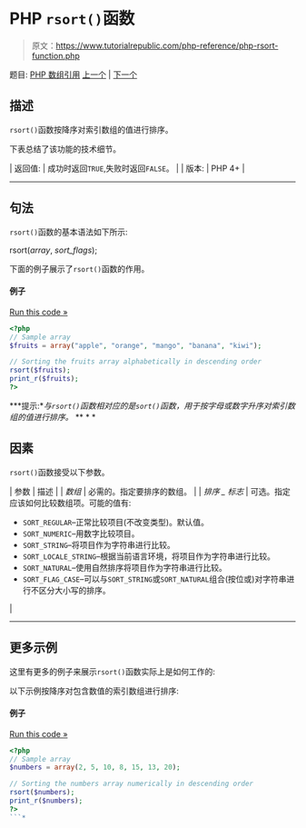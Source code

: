 # PHP `rsort()`函数

> 原文：<https://www.tutorialrepublic.com/php-reference/php-rsort-function.php>

题目: [PHP 数组引用](php-array-functions.php) [上一个](php-reset-function.php) | [下一个](php-shuffle-function.php)

## 描述

`rsort()`函数按降序对索引数组的值进行排序。

下表总结了该功能的技术细节。

| 返回值: | 成功时返回`TRUE`,失败时返回`FALSE`。 |
| 版本: | PHP 4+ |

* * *

## 句法

`rsort()`函数的基本语法如下所示:

rsort(*array*, *sort_flags*);

下面的例子展示了`rsort()`函数的作用。

#### 例子

[Run this code »](../codelab.php?topic=php&file=sort-an-array-alphabetically-in-descending-order "Run this code to view the output")

```php
<?php
// Sample array
$fruits = array("apple", "orange", "mango", "banana", "kiwi");

// Sorting the fruits array alphabetically in descending order
rsort($fruits);
print_r($fruits);
?>
```

 ***提示:**与`rsort()`函数相对应的是`sort()`函数，用于按字母或数字升序对索引数组的值进行排序。*  ** * *

## 因素

`rsort()`函数接受以下参数。

| 参数 | 描述 |
| *数组* | 必需的。指定要排序的数组。 |
| *排序 _ 标志* | 可选。指定应该如何比较数组项。可能的值有:

*   `SORT_REGULAR`–正常比较项目(不改变类型)。默认值。
*   `SORT_NUMERIC`–用数字比较项目。
*   `SORT_STRING`–将项目作为字符串进行比较。
*   `SORT_LOCALE_STRING`–根据当前语言环境，将项目作为字符串进行比较。
*   `SORT_NATURAL`–使用自然排序将项目作为字符串进行比较。
*   `SORT_FLAG_CASE`–可以与`SORT_STRING`或`SORT_NATURAL`组合(按位或)对字符串进行不区分大小写的排序。

 |

* * *

## 更多示例

这里有更多的例子来展示`rsort()`函数实际上是如何工作的:

以下示例按降序对包含数值的索引数组进行排序:

#### 例子

[Run this code »](../codelab.php?topic=php&file=sort-an-array-numerically-in-descending-order "Run this code to view the output")

```php
<?php
// Sample array
$numbers = array(2, 5, 10, 8, 15, 13, 20);

// Sorting the numbers array numerically in descending order
rsort($numbers);
print_r($numbers);
?>
```*
